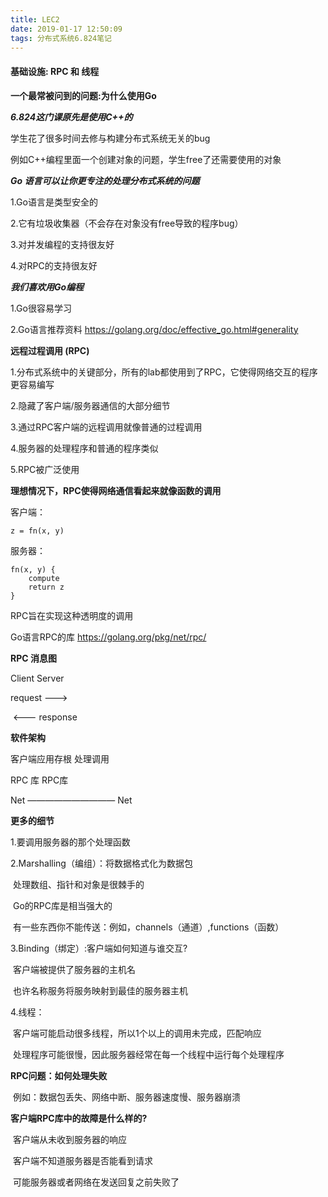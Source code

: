 ```yaml
---
title: LEC2
date: 2019-01-17 12:50:09
tags: 分布式系统6.824笔记
---
```


#### 基础设施: RPC 和 线程

**一个最常被问到的问题:为什么使用Go**

***6.824这门课原先是使用C++的***

学生花了很多时间去修与构建分布式系统无关的bug

例如C++编程里面一个创建对象的问题，学生free了还需要使用的对象

***Go 语言可以让你更专注的处理分布式系统的问题***

1.Go语言是类型安全的

2.它有垃圾收集器（不会存在对象没有free导致的程序bug）

3.对并发编程的支持很友好

4.对RPC的支持很友好

***我们喜欢用Go编程***

1.Go很容易学习

2.Go语言推荐资料 https://golang.org/doc/effective_go.html#generality

**远程过程调用 (RPC)**

1.分布式系统中的关键部分，所有的lab都使用到了RPC，它使得网络交互的程序更容易编写

2.隐藏了客户端/服务器通信的大部分细节

3.通过RPC客户端的远程调用就像普通的过程调用

4.服务器的处理程序和普通的程序类似

5.RPC被广泛使用

**理想情况下，RPC使得网络通信看起来就像函数的调用**

客户端：

```
z = fn(x, y)
```

服务器：

```
fn(x, y) {
    compute
    return z
}
```

RPC旨在实现这种透明度的调用

Go语言RPC的库 https://golang.org/pkg/net/rpc/

**RPC 消息图**

Client				Server

request --->

​			<--- response

**软件架构**

客户端应用存根			处理调用

RPC 库					RPC库

Net   ——————————   Net

**更多的细节**

1.要调用服务器的那个处理函数

2.Marshalling（编组）：将数据格式化为数据包

​	处理数组、指针和对象是很棘手的

​	Go的RPC库是相当强大的

​	有一些东西你不能传送：例如，channels（通道）,functions（函数）

3.Binding（绑定）:客户端如何知道与谁交互?

​       客户端被提供了服务器的主机名

​       也许名称服务将服务映射到最佳的服务器主机

4.线程：

​	客户端可能启动很多线程，所以1个以上的调用未完成，匹配响应

​	处理程序可能很慢，因此服务器经常在每一个线程中运行每个处理程序

**RPC问题：如何处理失败**

​	例如：数据包丢失、网络中断、服务器速度慢、服务器崩溃

**客户端RPC库中的故障是什么样的?**

​	客户端从未收到服务器的响应

​	客户端不知道服务器是否能看到请求

​	可能服务器或者网络在发送回复之前失败了

